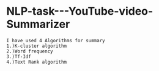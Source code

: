 # NLP-task---YouTube-video-Summarizer


	I have used 4 Algorithms for summary 	
	1.)K-cluster algorithm
	2.)Word frequency
	3.)Tf-Idf 
	4.)Text Rank algorithm
